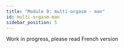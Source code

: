 ```yaml
---
title: "Module 9: multi-orgasm - man"
id: multi-orgasm-man
sidebar_position: 5
---
```


Work in progress, please read French version
